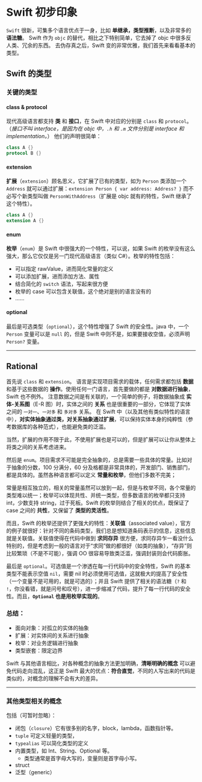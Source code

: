 # Swift 初步印象

`Swift` 很新，可集多个语言优点于一身，比如 **单继承，类型推断**，以及非常多的 **语法糖**。
Swift 作为 `objc` 的替代，相比之下特别简单，它去掉了 objc 中很多反人类、冗余的东西。
去伪存真之后，Swift 变的非常优雅，我们首先来看看基本的类型。

## Swift 的类型
### 关键的类型

#### class & protocol
现代高级语言都支持 **类** 和 **接口**，在 Swift 中对应的分别是 `class` 和 `protocol`。
（*接口不叫 interface，是因为在 objc 中，`.h` 和 `.m` 文件分别是 interface 和 implementation。*）
他们的声明很简单：
```swift
class A {}
protocol B {}
```

#### extension
**扩展**（`extension`）顾名思义，它扩展了已有的类型，如为 `Person` 类添加一个 `Address` 就可以通过扩展：`extension Person { var address: Address? }`
而不必写个新类型叫做 `PersonWithAddress`（扩展是 objc 就有的特性，Swift 继承了这个特性）。
```swift
class A {}
extension A {}
```

#### enum
**枚举**（`enum`）是 Swift 中很强大的一个特性，可以说，如果 Swift 的枚举没有这么强大，那么它仅仅是另一门现代高级语言（类似 C#）。枚举的特性包括：
- 可以指定 rawValue，进而简化常量的定义
- 可以添加扩展，进而添加方法、属性
- 结合简化的 `switch` 语法，写起来很方便
- 枚举的 case 可以包含关联值，这个绝对是别的语言没有的
- ……

#### optional
最后是可选类型（`optional`），这个特性增强了 Swift 的安全性。java 中，一个 `Person` 变量可以是 `null` 的，但是 Swift 中则不是，如果要接收空值，必须声明 `Person?` 变量。

---
## Rational
首先说 `class` 和 `extension`。
语言是实现项目需求的载体，任何需求都包括 **数据** 和基于这些数据的 **操作**。使用任何一门语言，首先要做的都是 **对数据进行抽象**，Swift 也不例外。
注意数据之间是有关联的，一个简单的例子，将数据抽象成 **实体-关系图**（E-R 图）时，实体之间的 **关系** 也是很重要的一部分，它体现了实体之间的 `一对一`、`一对多` 和 `多对多` 关系。
在 Swift 中（以及其他有类似特性的语言中），**对实体抽象通过类，对关系抽象通过扩展**，可以保持实体本身的纯粹性（参考数据库的各种范式），也能避免类的泛滥。

当然，扩展的作用不限于此，不使用扩展也是可以的，但是扩展可以让你从整体上将类之间的关系考虑进来。

然后是 `enum`。项目需求不可能是完全抽象的，总是需要一些具体的常量。比如对于抽象的分数，100 分满分，60 分及格都是非常具体的，开发部门、销售部门，都是具体的。虽然各种语言都可以定义 **常量和枚举**，但他们多数不完美；

常量是相互独立的，相关的常量虽然可以放到一起，但是与枚举不同，各个常量的类型难以统一；枚举可以体现共性、并统一类型，但多数语言的枚举都只支持 int，少数支持 string，过于死板。Swift 的枚举则结合了相关的优点，既保证了 case 之间的 **共性**，又保留了 **类型的灵活性**。

而且，Swift 的枚举还提供了更强大的特性：**关联值**（associated value），官方的例子就很好：针对不同的条码类型，我们总是想知道条码表示的信息，这些信息就是关联值。关联值使得在代码中做到 **求同存异** 很方便，求同存异乍一看没什么特别的，但是考虑到一般的语言对于“求同”做的都很好（如类的抽象），“存异”则比较繁琐（不是不可能），强调 OO 很容易导致类泛滥，强调封装则会代码膨胀。

最后是 `optional`。可选值是一个渗透在每一行代码中的安全特性，Swift 的基本类型不能表示空值 `nil`，需要 nil 时必须使用可选值，这就极大的提高了安全性（一个变量不是可用的，就是可选的）；并且 Swift 提供了相关的语法糖（`?` 和 `!`，你没看错，就是问号和叹号），进一步缩减了代码，提升了每一行代码的安全性。而且，**`Optional` 也是用枚举实现的**。

### 总结：
- 面向对象：对孤立的实体的抽象
- 扩展：对实体间的关系进行抽象
- 枚举：对业务逻辑进行抽象
- 类型嵌套：限定边界

Swift 与其他语言相比，对各种概念的抽象方法更加明确，**清晰明确的概念** 可以避免代码走向混乱，这正是 Swift 最大的优点：**符合直觉**，不同的人写出来的代码是类似的，对概念的理解不会有大的差异。

---
### 其他类型相关的概念
包括（可暂时忽略）：
- 闭包（`closure`）它有很多别的名字，block，lambda，函数指针等。
- `tuple` 可定义轻量的类型，
- `typealias` 可以简化类型的定义
- 内置类型，如 Int、String、Optional 等。
  - 类型通常是首字母大写的，变量则是首字母小写。
- struct
- 泛型（generic）

